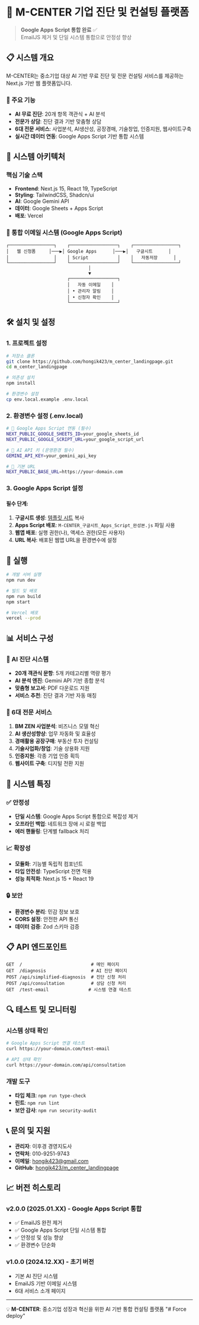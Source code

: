 # 🏢 M-CENTER 기업 진단 및 컨설팅 플랫폼

> **Google Apps Script 통합 완료** ✅  
> EmailJS 제거 및 단일 시스템 통합으로 안정성 향상

## 📋 시스템 개요

M-CENTER는 중소기업 대상 AI 기반 무료 진단 및 전문 컨설팅 서비스를 제공하는 Next.js 기반 웹 플랫폼입니다.

### 🎯 주요 기능
- **AI 무료 진단**: 20개 항목 객관식 + AI 분석
- **전문가 상담**: 진단 결과 기반 맞춤형 상담
- **6대 전문 서비스**: 사업분석, AI생산성, 공장경매, 기술창업, 인증지원, 웹사이트구축
- **실시간 데이터 연동**: Google Apps Script 기반 통합 시스템

## 🚀 시스템 아키텍처

### 핵심 기술 스택
- **Frontend**: Next.js 15, React 19, TypeScript
- **Styling**: TailwindCSS, Shadcn/ui
- **AI**: Google Gemini API
- **데이터**: Google Sheets + Apps Script
- **배포**: Vercel

### 🔗 통합 이메일 시스템 (Google Apps Script)
```
┌─────────────────┐    ┌──────────────────┐    ┌─────────────────┐
│   웹 신청폼     │───▶│ Google Apps      │───▶│   구글시트      │
│                 │    │ Script           │    │   자동저장      │
└─────────────────┘    └──────────────────┘    └─────────────────┘
                               │
                               ▼
                       ┌──────────────────┐
                       │   자동 이메일    │
                       │ • 관리자 알림    │
                       │ • 신청자 확인    │
                       └──────────────────┘
```

## 🛠️ 설치 및 설정

### 1. 프로젝트 설정
```bash
# 저장소 클론
git clone https://github.com/hongik423/m_center_landingpage.git
cd m_center_landingpage

# 의존성 설치
npm install

# 환경변수 설정
cp env.local.example .env.local
```

### 2. 환경변수 설정 (.env.local)
```bash
# 🔧 Google Apps Script 연동 (필수)
NEXT_PUBLIC_GOOGLE_SHEETS_ID=your_google_sheets_id
NEXT_PUBLIC_GOOGLE_SCRIPT_URL=your_google_script_url

# 🤖 AI API 키 (운영환경 필수)
GEMINI_API_KEY=your_gemini_api_key

# 🚀 기본 URL
NEXT_PUBLIC_BASE_URL=https://your-domain.com
```

### 3. Google Apps Script 설정

#### 필수 단계:
1. **구글시트 생성**: [템플릿 시트](https://docs.google.com/spreadsheets/d/1bAbxAWBWy5dvxBSFf1Mtdt0UiP9hNaFKyjTTlLq_Pug/copy) 복사
2. **Apps Script 배포**: `M-CENTER_구글시트_Apps_Script_완성본.js` 파일 사용
3. **웹앱 배포**: 실행 권한(나), 액세스 권한(모든 사용자)
4. **URL 복사**: 배포된 웹앱 URL을 환경변수에 설정

## 🚀 실행

```bash
# 개발 서버 실행
npm run dev

# 빌드 및 배포
npm run build
npm start

# Vercel 배포
vercel --prod
```

## 📊 서비스 구성

### 🎯 AI 진단 시스템
- **20개 객관식 문항**: 5개 카테고리별 역량 평가
- **AI 분석 엔진**: Gemini API 기반 종합 분석
- **맞춤형 보고서**: PDF 다운로드 지원
- **서비스 추천**: 진단 결과 기반 자동 매칭

### 💼 6대 전문 서비스
1. **BM ZEN 사업분석**: 비즈니스 모델 혁신
2. **AI 생산성향상**: 업무 자동화 및 효율성
3. **경매활용 공장구매**: 부동산 투자 컨설팅
4. **기술사업화/창업**: 기술 상용화 지원
5. **인증지원**: 각종 기업 인증 획득
6. **웹사이트 구축**: 디지털 전환 지원

## 🔧 시스템 특징

### ✅ 안정성
- **단일 시스템**: Google Apps Script 통합으로 복잡성 제거
- **오프라인 백업**: 네트워크 장애 시 로컬 백업
- **에러 핸들링**: 단계별 fallback 처리

### 📈 확장성
- **모듈화**: 기능별 독립적 컴포넌트
- **타입 안전성**: TypeScript 전면 적용
- **성능 최적화**: Next.js 15 + React 19

### 🔒 보안
- **환경변수 분리**: 민감 정보 보호
- **CORS 설정**: 안전한 API 통신
- **데이터 검증**: Zod 스키마 검증

## 📋 API 엔드포인트

```
GET  /                          # 메인 페이지
GET  /diagnosis                 # AI 진단 페이지
POST /api/simplified-diagnosis  # 진단 신청 처리
POST /api/consultation          # 상담 신청 처리
GET  /test-email               # 시스템 연결 테스트
```

## 🔍 테스트 및 모니터링

### 시스템 상태 확인
```bash
# Google Apps Script 연결 테스트
curl https://your-domain.com/test-email

# API 상태 확인
curl https://your-domain.com/api/consultation
```

### 개발 도구
- **타입 체크**: `npm run type-check`
- **린트**: `npm run lint`
- **보안 감사**: `npm run security-audit`

## 📞 문의 및 지원

- **관리자**: 이후경 경영지도사
- **연락처**: 010-9251-9743
- **이메일**: hongik423@gmail.com
- **GitHub**: [hongik423/m_center_landingpage](https://github.com/hongik423/m_center_landingpage)

## 📈 버전 히스토리

### v2.0.0 (2025.01.XX) - Google Apps Script 통합
- ✅ EmailJS 완전 제거
- ✅ Google Apps Script 단일 시스템 통합
- ✅ 안정성 및 성능 향상
- ✅ 환경변수 단순화

### v1.0.0 (2024.12.XX) - 초기 버전
- 기본 AI 진단 시스템
- EmailJS 기반 이메일 시스템
- 6대 서비스 소개 페이지

---

💡 **M-CENTER**: 중소기업 성장과 혁신을 위한 AI 기반 통합 컨설팅 플랫폼
"# Force deploy" 
